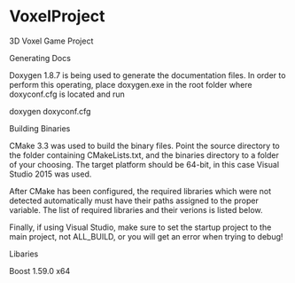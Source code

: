 # VoxelProject
3D Voxel Game Project

Generating Docs

Doxygen 1.8.7 is being used to generate the documentation files. In order to perform this operating, place
doxygen.exe in the root folder where doxyconf.cfg is located and run

doxygen doxyconf.cfg

Building Binaries

CMake 3.3 was used to build the binary files. Point the source directory to the folder containing CMakeLists.txt, and the binaries directory
to a folder of your choosing. The target platform should be 64-bit, in this case Visual Studio 2015 was used.

After CMake has been configured, the required libraries which were not detected automatically must have their paths assigned to the proper
variable. The list of required libraries and their verions is listed below.

Finally, if using Visual Studio, make sure to set the startup project to the main project, not ALL_BUILD, or you will get an error
when trying to debug!

Libaries

Boost 1.59.0 x64
